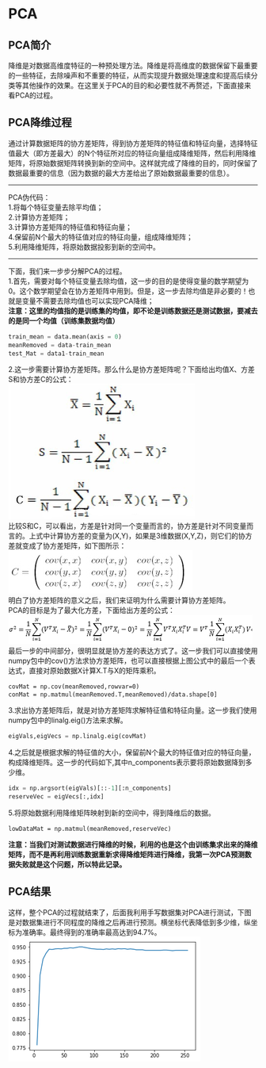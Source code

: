 # PCA
## PCA简介
降维是对数据高维度特征的一种预处理方法。降维是将高维度的数据保留下最重要的一些特征，去除噪声和不重要的特征，从而实现提升数据处理速度和提高后续分类等其他操作的效果。在这里关于PCA的目的和必要性就不再赘述，下面直接来看PCA的过程。
## PCA降维过程
通过计算数据矩阵的协方差矩阵，得到协方差矩阵的特征值和特征向量，选择特征值最大（即方差最大）的N个特征所对应的特征向量组成降维矩阵，然后利用降维矩阵，将原始数据矩阵转换到新的空间中。这样就完成了降维的目的，同时保留了数据最重要的信息（因为数据的最大方差给出了原始数据最重要的信息）。   
***
PCA伪代码：   
1.将每个特征变量去除平均值；  
2.计算协方差矩阵；  
3.计算协方差矩阵的特征值和特征向量；  
4.保留前N个最大的特征值对应的特征向量，组成降维矩阵；  
5.利用降维矩阵，将原始数据投影到新的空间中。  
***
下面，我们来一步步分解PCA的过程。  
1.首先，需要对每个特征变量去除均值，这一步的目的是使得变量的数学期望为0。这个数学期望会在协方差矩阵中用到。但是，这一步去除均值是非必要的！也就是变量不需要去除均值也可以实现PCA降维；  
**注意：这里的均值指的是训练集的均值，即不论是训练数据还是测试数据，要减去的是同一个均值（训练集数据均值）**
```python
train_mean = data.mean(axis = 0)
meanRemoved = data-train_mean
test_Mat = data1-train_mean
```
2.这一步需要计算协方差矩阵。那么什么是协方差矩阵呢？下面给出均值X、方差S和协方差C的公式：  
![](mean_square_std.png)  
比较S和C，可以看出，方差是针对同一个变量而言的，协方差是针对不同变量而言的。上式中计算协方差的变量为(X,Y)，如果是3维数据(X,Y,Z)，则它们的协方差就变成了协方差矩阵，如下图所示：  
![cov(x,y,z)](3D_cov.png)  
明白了协方差矩阵的意义之后，我们来证明为什么需要计算协方差矩阵。  
PCA的目标是为了最大化方差，下面给出方差的公式：  
![](var.png)  
最后一步的中间部分，很明显就是协方差的表达方式了。这一步我们可以直接使用numpy包中的cov()方法求协方差矩阵，也可以直接根据上图公式中的最后一个表达式，直接对原始数据X计算X.T与X的矩阵乘积。  
```
covMat = np.cov(meanRemoved,rowvar=0)
conMat = np.matmul(meanRemoved.T,meanRemoved)/data.shape[0]
```
3.求出协方差矩阵后，就是对协方差矩阵求解特征值和特征向量。这一步我们使用numpy包中的linalg.eig()方法来求解。  
```python
eigVals,eigVecs = np.linalg.eig(covMat)
```
4.之后就是根据求解的特征值的大小，保留前N个最大的特征值对应的特征向量，构成降维矩阵。这一步的代码如下,其中n_components表示要将原始数据降到多少维。  
```python
idx = np.argsort(eigVals)[::-1][:n_components]
reserveVec = eigVecs[:,idx]
```
5.将原始数据利用降维矩阵映射到新的空间中，得到降维后的数据。  
```
lowDataMat = np.matmul(meanRemoved,reserveVec)
```
**注意：当我们对测试数据进行降维的时候，利用的也是这个由训练集求出来的降维矩阵，而不是再利用训练数据重新求得降维矩阵进行降维，我第一次PCA预测数据失败就是这个问题，所以特此记录。**
## PCA结果
这样，整个PCA的过程就结束了，后面我利用手写数据集对PCA进行测试，下图是对数据集进行不同程度的降维之后再进行预测。横坐标代表降低到多少维，纵坐标为准确率。最终得到的准确率最高达到94.7%。
![PCA](pca.png)


